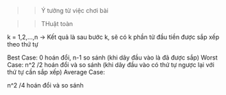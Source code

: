 > > Ý tưởng từ việc chơi bài

> > THuật toàn

k = 1,2,...,n
-> Kết quả là sau bước k, sẽ có k phần tử đầu tiền được sắp xếp theo thứ tự

Best Case: 0 hoán đổi, n-1 so sánh (khi dãy đầu vào là đã được sắp)
Worst Case:
n^2 /2 hoán đổi và so sánh (khi dãy đầu vào có thứ tự ngược lại với thứ tự cần sắp xếp)
Average Case:

n^2 /4 hoán đổi và so sánh
